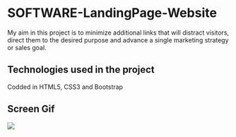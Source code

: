 <h1>SOFTWARE-LandingPage-Website</h1>

 My aim in this project is to minimize additional links that will distract visitors, direct them to the desired purpose and advance a single marketing strategy or sales goal.

<h2>Technologies used in the project</h2>

Codded in HTML5, CSS3 and Bootstrap

<h2>Screen Gif</h2>

![](screen1.gif)
